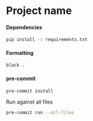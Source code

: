 # Project name

#### Dependencies
```sh
pip install -r requirements.txt
```

#### Formatting
```sh
black .
```

#### pre-commit
```sh
pre-commit install
```

Run against all files
```sh
pre-commit run --all-files
```


